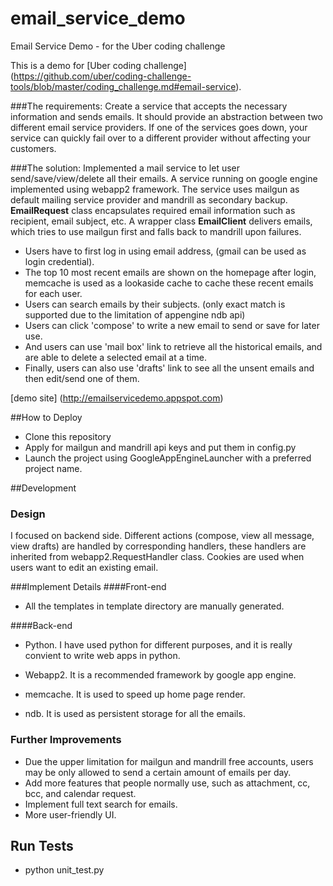 # email_service_demo
Email Service Demo - for the Uber coding challenge

This is a demo for [Uber coding challenge] (https://github.com/uber/coding-challenge-tools/blob/master/coding_challenge.md#email-service).

###The requirements:
Create a service that accepts the necessary information and sends emails. It should provide an abstraction between two different email service providers. If one of the services goes down, your service can quickly fail over to a different provider without affecting your customers.


###The solution:
Implemented a mail service to let user send/save/view/delete all their emails.
A service running on google engine implemented using webapp2 framework.
The service uses mailgun as default mailing service provider and mandrill as
secondary backup.
**EmailRequest** class encapsulates required email information such as
recipient, email subject, etc.
A wrapper class **EmailClient** delivers emails, which tries to use
mailgun first and falls back to mandrill upon failures.

* Users have to first log in using email address, (gmail can be used as
login credential).
* The top 10 most recent emails are shown on the homepage after
login, memcache is used as a lookaside cache to cache these recent
emails for each user.
* Users can search emails by their subjects. (only exact match is
supported due to the limitation of appengine ndb api)
* Users can click 'compose' to write a new email to send or save for
later use.
* And users can use 'mail box' link to retrieve all the historical
emails, and are able to delete a selected email at a time.
* Finally, users can also use 'drafts' link to see all the unsent emails
and then edit/send one of them.

[demo site] (http://emailservicedemo.appspot.com)

##How to Deploy
* Clone this repository
* Apply for mailgun and mandrill api keys and put them in config.py
* Launch the project using GoogleAppEngineLauncher with a preferred
project name.

##Development
### Design
I focused on backend side.
Different actions (compose, view all message, view drafts) are handled by corresponding handlers, these
handlers are inherited from webapp2.RequestHandler class.
Cookies are used when users want to edit an existing email.

###Implement Details
####Front-end
  * All the templates in template directory are manually generated.

####Back-end

  * Python. I have used python for different purposes, and it is
    really convient to write web apps in python.

  * Webapp2. It is a recommended framework by google app engine.

  * memcache. It is used to speed up home page render.

  * ndb. It is used as persistent storage for all the emails.

### Further Improvements
  * Due the upper limitation for mailgun and mandrill free accounts,
  users may be only allowed to send a certain amount of emails per day.
  * Add more features that people normally use, such as attachment,
  cc, bcc, and calendar request.
  * Implement full text search for emails.
  * More user-friendly UI.

## Run Tests
   * python unit_test.py
